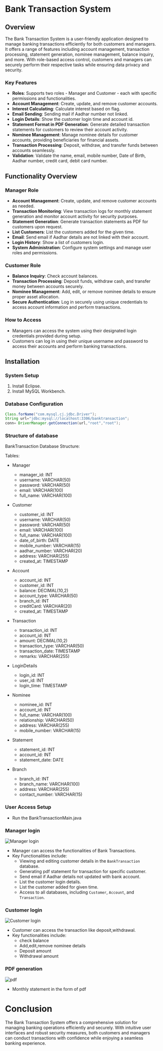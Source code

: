 # Bank Transaction System

## Overview

The Bank Transaction System is a user-friendly application designed to manage banking transactions efficiently for both customers and managers. It offers a range of features including account management, transaction processing, statement generation, nominee management, balance inquiry, and more. With role-based access control, customers and managers can securely perform their respective tasks while ensuring data privacy and security.

### Key Features

- **Roles**: Supports two roles - Manager and Customer - each with specific permissions and functionalities.
- **Account Management**: Create, update, and remove customer accounts.
- **Interest Calculating**: Calculate interest based on flag.
- **Email Sending**: Sending mail if Aadhar number not linked.
- **Login Details**: Show the customer login time and account id.
- **Statement Format in PDF Generation**: Generate detailed transaction statements for customers to review their account activity.
- **Nominee Management**: Manage nominee details for customer accounts, providing beneficiaries for financial assets.
- **Transaction Processing**: Deposit, withdraw, and transfer funds between accounts seamlessly.
- **Validation**: Validate the name, email, mobile number, Date of Birth, Aadhar number, credit card, debit card number.

## Functionality Overview

### Manager Role

- **Account Management**: Create, update, and remove customer accounts as needed.
- **Transaction Monitoring**: View transaction logs for monthly statement generation and monitor account activity for security purposes.
- **Statement Generation**: Generate transaction statements as PDF for customers upon request.
- **List Customers**: List the customers added for the given time.
- **Email**: Send email if Aadhar details are not linked with their account.
- **Login History**: Show a list of customers login.
- **System Administration**: Configure system settings and manage user roles and permissions.

### Customer Role

- **Balance Inquiry**: Check account balances.
- **Transaction Processing**: Deposit funds, withdraw cash, and transfer money between accounts securely.
- **Nominee Management**: Add, edit, or remove nominee details to ensure proper asset allocation.
- **Secure Authentication**: Log in securely using unique credentials to access account information and perform transactions.

### How to Access

- Managers can access the system using their designated login credentials provided during setup.
- Customers can log in using their unique username and password to access their accounts and perform banking transactions.

## Installation

### System Setup

1. Install Eclipse.
2. Install MySQL Workbench.

### Database Configuration
```java
Class.forName("com.mysql.cj.jdbc.Driver");
String url="jdbc:mysql://localhost:3306/banktransaction";
conn= DriverManager.getConnection(url,"root","root");
```
### Structure of database
BankTransaction Database Structure:

Tables:
- Manager
  - manager_id: INT
  - username: VARCHAR(50) 
  - password: VARCHAR(50) 
  - email: VARCHAR(100) 
  - full_name: VARCHAR(100) 

- Customer
  - customer_id: INT 
  - username: VARCHAR(50) 
  - password: VARCHAR(50) 
  - email: VARCHAR(100) 
  - full_name: VARCHAR(100) 
  - date_of_birth: DATE 
  - mobile_number: VARCHAR(15)
  - aadhar_number: VARCHAR(20) 
  - address: VARCHAR(255) 
  - created_at: TIMESTAMP 

- Account
  - account_id: INT 
  - customer_id: INT 
  - balance: DECIMAL(10,2)
  - account_type: VARCHAR(50) 
  - branch_id: INT
  - creditCard: VARCHAR(20)
  - created_at: TIMESTAMP 

- Transaction
  - transaction_id: INT 
  - account_id: INT 
  - amount: DECIMAL(10,2) 
  - transaction_type: VARCHAR(50) 
  - transaction_date: TIMESTAMP 
  - remarks: VARCHAR(255) 

- LoginDetails
  - login_id: INT 
  - user_id: INT 
  - login_time: TIMESTAMP 

- Nominee
  - nominee_id: INT 
  - account_id: INT 
  - full_name: VARCHAR(100) 
  - relationship: VARCHAR(50)
  - address: VARCHAR(255) 
  - mobile_number: VARCHAR(15) 

- Statement
  - statement_id: INT
  - account_id: INT 
  - statement_date: DATE 

- Branch
  - branch_id: INT 
  - branch_name: VARCHAR(100) 
  - address: VARCHAR(255) 
  - contact_number: VARCHAR(15)

### User Access Setup
- Run the BankTransactionMain.java
### Manager login
![Manager login](pictures/manager.png)
- Manager can access the functionalities of Bank Transactions.
- Key Functionalities include:
  - Viewing and editing customer details in the `BankTransaction` database.
  - Generating pdf statement for transaction for specific customer.
  - Send email if Aadhar details not updated with bank account.
  - List the customer login details.
  - List the customer added for given time.
  - Access to all databases, including `Customer`, `Account`, and `Transaction`.
### Customer login
![Customer login](pictures/customer.png)
- Customer can access the transaction like deposit,withdrawal.
- Key functionalities include:
   - check balance
   - Add,edit,remove nominee details
   - Deposit amount
   - Withdrawal amount
### PDF generation
![pdf](pictures/pdf.png)
- Monthly statement in the form of pdf 
# Conclusion
The Bank Transaction System offers a comprehensive solution for managing banking operations efficiently and securely. With intuitive user interfaces and robust security measures, both customers and managers can conduct transactions with confidence while enjoying a seamless banking experience.

